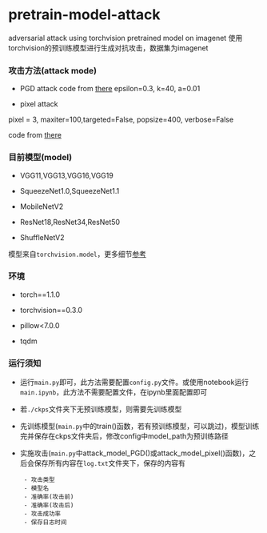 # pretrain-model-attack
 adversarial attack using torchvision pretrained model on imagenet
使用torchvision的预训练模型进行生成对抗攻击，数据集为imagenet

### 攻击方法(attack mode)

- PGD attack
code from [there](https://github.com/wanglouis49/pytorch-adversarial_box)
epsilon=0.3, k=40, a=0.01

- pixel attack

pixel = 3, maxiter=100,targeted=False, popsize=400, verbose=False

code from [there](https://github.com/DebangLi/one-pixel-attack-pytorch)

### 目前模型(model)

- VGG11,VGG13,VGG16,VGG19

- SqueezeNet1.0,SqueezeNet1.1

- MobileNetV2

- ResNet18,ResNet34,ResNet50

- ShuffleNetV2

模型来自`torchvision.model`，更多细节[参考](https://pytorch.org/docs/stable/torchvision/models.html)

### 环境

- torch==1.1.0

- torchvision==0.3.0

- pillow<7.0.0

- tqdm

### 运行须知

- 运行`main.py`即可，此方法需要配置`config.py`文件。或使用notebook运行`main.ipynb`，此方法不需要配置文件，在ipynb里面配置即可

- 若`./ckps`文件夹下无预训练模型，则需要先训练模型

- 先训练模型(`main.py`中的train()函数，若有预训练模型，可以跳过)，模型训练完并保存在ckps文件夹后，修改config中model_path为预训练路径

- 实施攻击(`main.py`中attack_model_PGD()或attack_model_pixel()函数)，之后会保存所有内容在`log.txt`文件夹下，保存的内容有
       
       - 攻击类型
       - 模型名
       - 准确率(攻击前)
       - 准确率(攻击后)
       - 攻击成功率
       - 保存日志时间
